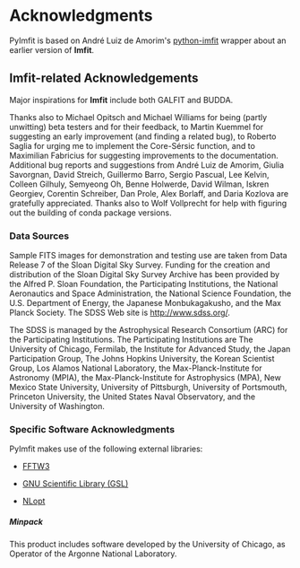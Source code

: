 # Acknowledgments

PyImfit is based on André Luiz de Amorim's [python-imfit](https://github.com/streeto/python-imfit) wrapper 
about an earlier version of **Imfit**.



## Imfit-related Acknowledgements

Major inspirations for **Imfit** include both GALFIT and BUDDA.

Thanks also to Michael Opitsch and Michael Williams for being (partly
unwitting) beta testers and for their feedback, to Martin Kuemmel for
suggesting an early improvement (and finding a related bug), to Roberto
Saglia for urging me to implement the Core-Sérsic function, and to
Maximilian Fabricius for suggesting improvements to the documentation.
Additional bug reports and suggestions from André Luiz de Amorim,
Giulia Savorgnan, David Streich, Guillermo Barro, Sergio Pascual, Lee
Kelvin, Colleen Gilhuly, Semyeong Oh, Benne Holwerde, David Wilman, 
Iskren Georgiev, Corentin Schreiber, Dan Prole, Alex Borlaff, and Daria
Kozlova are gratefully appreciated. Thanks also to Wolf Vollprecht
for help with figuring out the building of conda package versions.


### Data Sources

Sample FITS images for demonstration and testing use are taken
from Data Release 7 of the Sloan Digital Sky Survey. Funding for the creation and distribution of the Sloan
Digital Sky Survey Archive has been provided by the Alfred P. Sloan
Foundation, the Participating Institutions, the National Aeronautics and
Space Administration, the National Science Foundation, the U.S.
Department of Energy, the Japanese Monbukagakusho, and the Max Planck
Society. The SDSS Web site is http://www.sdss.org/.

The SDSS is managed by the Astrophysical Research Consortium
(ARC) for the Participating Institutions.  The Participating
Institutions are The University of Chicago, Fermilab, the Institute for
Advanced Study, the Japan Participation Group, The Johns Hopkins
University, the Korean Scientist Group, Los Alamos National Laboratory,
the Max-Planck-Institute for Astronomy (MPIA), the
Max-Planck-Institute for Astrophysics (MPA), New Mexico State
University, University of Pittsburgh, University of Portsmouth,
Princeton University, the United States Naval Observatory, and the
University of Washington.



### Specific Software Acknowledgments

PyImfit makes use of the following external libraries:

   - [FFTW3](https://www.fftw.org)
   
   - [GNU Scientific Library (GSL)](https://www.gnu.org/software/gsl/)
   
   - [NLopt](https://nlopt.readthedocs.io/en/latest/)

##### Minpack
This product includes software developed by the University of Chicago, as Operator of
the Argonne National Laboratory.
